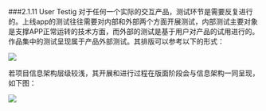 ###2.1.11 User Testig
对于任何一个实际的交互产品，测试环节是需要反复进行的。上线app的测试往往需要对内部和外部两个方面开展测试，内部测试主要对象是支撑APP正常运转的技术方面，而外部的测试是基于用户对产品的试用进行的。作品集中的测试呈现属于产品外部测试。其排版可以参考以下的形式：

![](http://kitpic.makebi.net/ixd/1_11.jpg)

若项目信息架构层级较浅，其开展和进行过程在版面阶段会与信息架构一同呈现，如下图：

![](http://kitpic.makebi.net/ixd/1_11_2.jpg)
